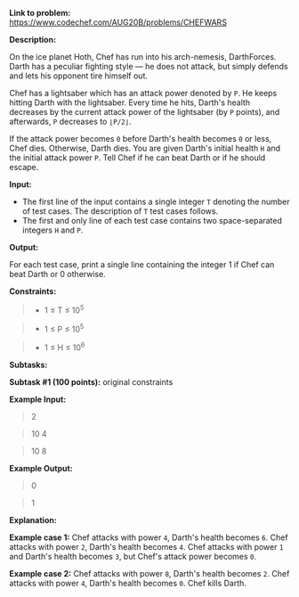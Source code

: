 **Link to problem:** https://www.codechef.com/AUG20B/problems/CHEFWARS

**Description:**

On the ice planet Hoth, Chef has run into his arch-nemesis, DarthForces. Darth has a peculiar fighting style ― he does not attack, but simply defends and lets his opponent tire himself out.

Chef has a lightsaber which has an attack power denoted by `P`. He keeps hitting Darth with the lightsaber. Every time he hits, Darth's health decreases by the current attack power of the lightsaber (by `P` points), and afterwards, `P` decreases to `⌊P/2⌋`.

If the attack power becomes `0` before Darth's health becomes `0` or less, Chef dies. Otherwise, Darth dies. You are given Darth's initial health `H` and the initial attack power `P`. Tell Chef if he can beat Darth or if he should escape.

**Input:**

- The first line of the input contains a single integer `T` denoting the number of test cases. The description of `T` test cases follows.
- The first and only line of each test case contains two space-separated integers `H` and `P`.

**Output:**

For each test case, print a single line containing the integer 1 if Chef can beat Darth or 0 otherwise.

**Constraints:**
 
 > - 1 ≤ T ≤ 10<sup>5</sup>
 
 > - 1 ≤ P ≤ 10<sup>5</sup>
 
 > - 1 ≤ H ≤ 10<sup>6</sup>
 
 **Subtasks:**
 
 **Subtask #1 (100 points):** original constraints
 
 **Example Input:**
 
 > 2

 > 10 4
 
 > 10 8
 
 **Example Output:**
 
 > 0
 
 > 1
 
 **Explanation:**
 
 **Example case 1:** Chef attacks with power `4`, Darth's health becomes `6`. Chef attacks with power `2`, Darth's health becomes `4`. Chef attacks with power `1` and Darth's health becomes `3`, but Chef's attack power becomes `0`.

 **Example case 2:** Chef attacks with power `8`, Darth's health becomes `2`. Chef attacks with power `4`, Darth's health becomes `0`. Chef kills Darth.
